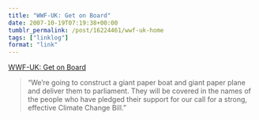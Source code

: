 ```yaml
---
title: "WWF-UK: Get on Board"
date: 2007-10-19T07:19:38+00:00
tumblr_permalink: /post/16224461/wwf-uk-home
tags: ["linklog"]
format: "link"
---
```


[WWF-UK: Get on Board][1]

> &ldquo;We&rsquo;re going to construct a giant paper boat and giant paper plane and deliver them to parliament. They will be covered in the names of the people who have pledged their support for our call for a strong, effective Climate Change Bill.&rdquo;

[1]: http://getonboard.wwf.org.uk/index.php
